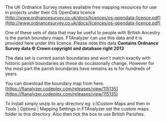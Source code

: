 The UK Ordnance Survey makes available free mapping resources for use in projects under their OS OpenData licence [http://www.ordnancesurvey.co.uk/docs/licences/os-opendata-licence.pdf](http://www.ordnancesurvey.co.uk/docs/licences/os-opendata-licence.pdf)

One of these sets of data that may be useful to people with British Ancestry is the parish boundary maps. FTAnalyzer can use this data and it is provided here under this licence. Please note this data **Contains Ordnance Survey data © Crown copyright and database right 2013**

The data set is current parish boundaries and won't match exactly with historic parish boundaries as these do occasionally change. However for the most part the parish boundaries have remains as is for hundreds of years.

You can download the boundary map from here. [https://ftanalyzer.codeplex.com/releases/view/115135](https://ftanalyzer.codeplex.com/releases/view/115135)

To install simply unzip to any directory eg: c:\Custom Maps and then in Tools | Options | Mapping Settings in FTAnalyzer set the custom maps folder to this directory. Also then tick the box to use British Parishes.
